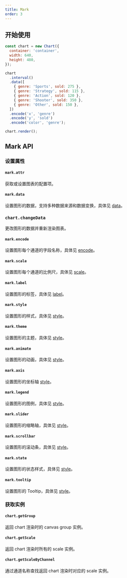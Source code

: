 ```yaml
---
title: Mark
order: 3
---
```


## 开始使用

```js
const chart = new Chart({
  container: 'container',
  width: 640,
  height: 480,
});

chart
  .interval()
  .data([
    { genre: 'Sports', sold: 275 },
    { genre: 'Strategy', sold: 115 },
    { genre: 'Action', sold: 120 },
    { genre: 'Shooter', sold: 350 },
    { genre: 'Other', sold: 150 },
  ])
  .encode('x', 'genre')
  .encode('y', 'sold')
  .encode('color', 'genre');

chart.render();
```

## Mark API

### 设置属性

#### `mark.attr`

获取或设置图表的配置项。

#### `mark.data`

设置图形的数据，支持多种数据来源和数据变换，具体见 [data](/api/data/overview)。

### `chart.changeData`

更改图形的数据并重新渲染图表。

#### `mark.encode`

设置图形每个通道的字段名称，具体见 [encode](/api/encode/overview)。

#### `mark.scale`

设置图形每个通道的比例尺，具体见 [scale](/api/scale/overview)。

#### `mark.label`

设置图形的标签，具体见 [label](/api/label/overview)。

#### `mark.style`

设置图形的样式，具体见 [style](/api/style/overview)。

#### `mark.theme`

设置图形的主题，具体见 [style](/api/theme/overview)。

#### `mark.animate`

设置图形的动画，具体见 [style](/api/animate/overview)。

#### `mark.axis`

设置图形的坐标轴 [style](/api/axis/overview)。

#### `mark.legend`

设置图形的图例，具体见 [style](/api/legend/overview)。

#### `mark.slider`

设置图形的缩略轴，具体见 [style](/api/slider/overview)。

#### `mark.scrollbar`

设置图形的滚动条，具体见 [style](/api/scrollbar/overview)。

#### `mark.state`

设置图形的状态样式，具体见 [style](/api/state/overview)。

#### `mark.tooltip`

设置图形的 Tooltip，具体见 [style](/api/tooltip/overview)。

### 获取实例

#### `chart.getGroup`

返回 chart 渲染时的 canvas group 实例。

#### `chart.getScale`

返回 chart 渲染时所有的 scale 实例。

#### `chart.getScaleByChannel`

通过通道名称查找返回 chart 渲染时对应的 scale 实例。
